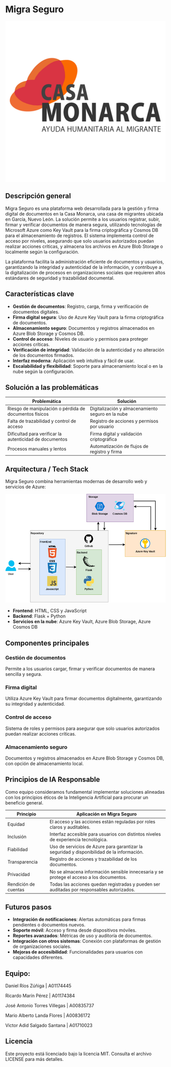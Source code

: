 # Migra Seguro

![Presentando Migra Seguro](img/logo.svg)

## Descripción general

Migra Seguro es una plataforma web desarrollada para la gestión y firma digital de documentos en la Casa Monarca, una casa de migrantes ubicada en García, Nuevo León. La solución permite a los usuarios registrar, subir, firmar y verificar documentos de manera segura, utilizando tecnologías de Microsoft Azure como Key Vault para la firma criptográfica y Cosmos DB para el almacenamiento de registros. El sistema implementa control de acceso por niveles, asegurando que solo usuarios autorizados puedan realizar acciones críticas, y almacena los archivos en Azure Blob Storage o localmente según la configuración.

La plataforma facilita la administración eficiente de documentos y usuarios, garantizando la integridad y autenticidad de la información, y contribuye a la digitalización de procesos en organizaciones sociales que requieren altos estándares de seguridad y trazabilidad documental.

## Características clave

* **Gestión de documentos**: Registro, carga, firma y verificación de documentos digitales.
* **Firma digital segura**: Uso de Azure Key Vault para la firma criptográfica de documentos.
* **Almacenamiento seguro**: Documentos y registros almacenados en Azure Blob Storage y Cosmos DB.
* **Control de acceso**: Niveles de usuario y permisos para proteger acciones críticas.
* **Verificación de integridad**: Validación de la autenticidad y no alteración de los documentos firmados.
* **Interfaz moderna**: Aplicación web intuitiva y fácil de usar.
* **Escalabilidad y flexibilidad**: Soporte para almacenamiento local o en la nube según la configuración.

## Solución a las problemáticas

| **Problemática**                                                | **Solución**                                                |
| --------------------------------------------------------------- | ----------------------------------------------------------- |
| Riesgo de manipulación o pérdida de documentos físicos          | Digitalización y almacenamiento seguro en la nube           |
| Falta de trazabilidad y control de acceso                       | Registro de acciones y permisos por usuario                 |
| Dificultad para verificar la autenticidad de documentos         | Firma digital y validación criptográfica                    |
| Procesos manuales y lentos                                      | Automatización de flujos de registro y firma                |

## Arquitectura / Tech Stack

Migra Seguro combina herramientas modernas de desarrollo web y servicios de Azure:

![Arquitectura Migra Seguro](img/ArquitecturaCasaMonarcaSinFondo.png)

* **Frontend**: HTML, CSS y JavaScript
* **Backend**: Flask + Python
* **Servicios en la nube**: Azure Key Vault, Azure Blob Storage, Azure Cosmos DB

## Componentes principales

### Gestión de documentos

Permite a los usuarios cargar, firmar y verificar documentos de manera sencilla y segura.

### Firma digital

Utiliza Azure Key Vault para firmar documentos digitalmente, garantizando su integridad y autenticidad.

### Control de acceso

Sistema de roles y permisos para asegurar que solo usuarios autorizados puedan realizar acciones críticas.

### Almacenamiento seguro

Documentos y registros almacenados en Azure Blob Storage y Cosmos DB, con opción de almacenamiento local.

## Principios de IA Responsable

Como equipo consideramos fundamental implementar soluciones alineadas con los principios éticos de la Inteligencia Artificial para procurar un beneficio general.

| **Principio**        | **Aplicación en Migra Seguro**                                                                                                    |
| -------------------- | --------------------------------------------------------------------------------------------------------------------------------- |
| Equidad              | El acceso y las acciones están reguladas por roles claros y auditables.                                                          |
| Inclusión            | Interfaz accesible para usuarios con distintos niveles de experiencia tecnológica.                                                |
| Fiabilidad           | Uso de servicios de Azure para garantizar la seguridad y disponibilidad de la información.                                       |
| Transparencia        | Registro de acciones y trazabilidad de los documentos.                                                                           |
| Privacidad           | No se almacena información sensible innecesaria y se protege el acceso a los documentos.                                         |
| Rendición de cuentas | Todas las acciones quedan registradas y pueden ser auditadas por responsables autorizados.                                       |

## Futuros pasos

* **Integración de notificaciones**: Alertas automáticas para firmas pendientes o documentos nuevos.
* **Soporte móvil**: Acceso y firma desde dispositivos móviles.
* **Reportes avanzados**: Métricas de uso y auditoría de documentos.
* **Integración con otros sistemas**: Conexión con plataformas de gestión de organizaciones sociales.
* **Mejoras de accesibilidad**: Funcionalidades para usuarios con capacidades diferentes.

## Equipo:

Daniel Ríos Zúñiga | A01174445

Ricardo Marín Pérez | A01174384

José Antonio Torres Villegas | A00835737

Mario Alberto Landa Flores | A00836172

Victor Adid Salgado Santana | A01710023

## Licencia

Este proyecto está licenciado bajo la licencia MIT. Consulta el archivo LICENSE para más detalles.




